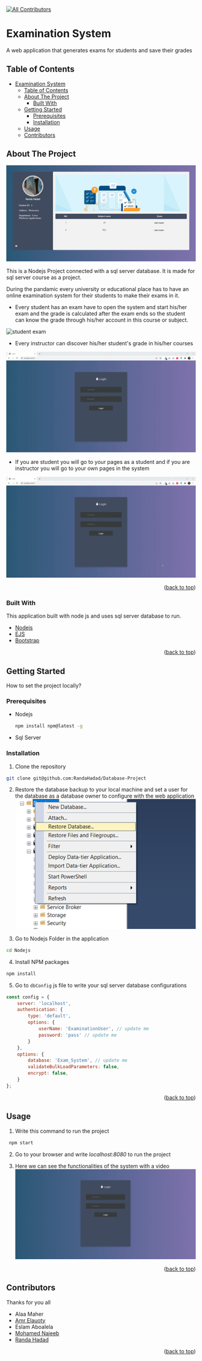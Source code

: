 
[![All Contributors](https://img.shields.io/badge/all_contributors-5-orange.svg?style=flat-square)](#contributors)
# Examination System

A web application that generates exams for students and save their grades

## Table of Contents
<!-- TABLE OF CONTENTS -->
- [Examination System](#examination-system)
  - [Table of Contents](#table-of-contents)
  - [About The Project](#about-the-project)
    - [Built With](#built-with)
  - [Getting Started](#getting-started)
    - [Prerequisites](#prerequisites)
    - [Installation](#installation)
  - [Usage](#usage)
  - [Contributors](#contributors)

<!-- ABOUT THE PROJECT -->

## About The Project

![product-screenshot](assets/images/Student_Screen.png)

This is a Nodejs Project connected with a sql server database. It is made for sql server course as a project.

During the pandamic every university or educational place has to have an online examination system for their students to make their exams in it.

- Every student has an exam have to open the system and start his/her exam and the grade is calculated after the exam ends so the student can know the grade through his/her account in this course or subject.

![student exam](assets/images/Exam.gif)

- Every instructor can discover his/her student's grade in his/her courses

![grades](assets/images/Instructor.gif)

- If you are student you will go to your pages as a student and if you are instructor you will go to your own pages in the system

![Authentication](assets/images/Auth.gif)

<p align="right">(<a href="#examination-system">back to top</a>)</p>

### Built With

This application built with node js and uses sql server database to run.

- [Nodejs](https://nodejs.org/)
- [EJS](https://ejs.co/)
- [Bootstrap](https://getbootstrap.com)

<p align="right">(<a href="#examination-system">back to top</a>)</p>

## Getting Started

How to set the project locally?

### Prerequisites

- Nodejs

  ```sh
  npm install npm@latest -g
  ```

- Sql Server

### Installation

1. Clone the repository

```sh
git clone git@github.com:RandaHadad/Database-Project
```

2. Restore the database backup to your local machine and set a user for the database as a database owner to configure with the web application
![restore Database](assets/images/Restore.png)

3. Go to Nodejs Folder in the application

```sh
cd Nodejs
```

4. Install NPM packages

```sh
npm install
```

5. Go to `dbConfig` js file to write your sql server database configurations
  
```js
const config = {
    server: 'localhost',
    authentication: {
        type: 'default',
        options: {
            userName: 'ExaminationUser', // update me
            password: 'pass' // update me
        }
    },
    options: {
        database: 'Exam_System', // update me
        validateBulkLoadParameters: false,
        encrypt: false,
    }
};
```

<p align="right">(<a href="#examination-system">back to top</a>)</p>

<!-- USAGE EXAMPLES -->

## Usage

1. Write this command to run the project

```sh
 npm start
```

2. Go to your browser and write _localhost:8080_ to run the project

3. Here we can see the functionalities of the system with a video
[![DB Project Details](./assets/images/login.png)](assets/video/DB_Project.mp4)

<p align="right">(<a href="#examination-system">back to top</a>)</p>

<!-- CREDITS -->

## Contributors

Thanks for you all

- Alaa Maher
- [Amr Elauoty](https://github.com/amrelauoty)
- Eslam Aboalela
- [Mohamed Najeeb](https://github.com/MoNajeeb)
- [Randa Hadad](https://github.com/RandaHadad)

<p align="right">(<a href="#examination-system">back to top</a>)</p>
